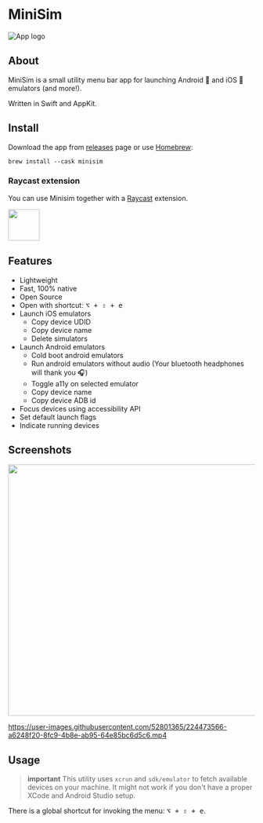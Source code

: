 # MiniSim

![App logo](/MiniSim/Assets.xcassets/AppIcon.appiconset/256.png)

## About

MiniSim is a small utility menu bar app for launching Android 🤖 and iOS  emulators (and more!).

Written in Swift and AppKit. 

## Install

Download the app from [releases](https://github.com/okwasniewski/MiniSim/releases) page or use [Homebrew](https://brew.sh):

```shell
brew install --cask minisim
```

### Raycast extension

You can use Minisim together with a [Raycast](https://www.raycast.com) extension.

<a title="Install minisim Raycast Extension" href="https://www.raycast.com/okwasniewski/minisim"><img src="https://www.raycast.com/okwasniewski/minisim/install_button@2x.png?v=1.1" height="64" alt="" style="height: 64px;"></a> 

## Features
- Lightweight
- Fast, 100% native
- Open Source
- Open with shortcut: <kbd>⌥ + ⇧ + e</kbd>
- Launch iOS emulators
    - Copy device UDID
    - Copy device name
    - Delete simulators
- Launch Android emulators
    - Cold boot android emulators 
    - Run android emulators without audio (Your bluetooth headphones will thank you 🎧)
    - Toggle a11y on selected emulator
    - Copy device name
    - Copy device ADB id
- Focus devices using accessibility API
- Set default launch flags 
- Indicate running devices


## Screenshots 

<img width="512" src="https://user-images.githubusercontent.com/52801365/223483262-aa3bad72-2948-4893-87a0-578e5d3d8e89.png">

https://user-images.githubusercontent.com/52801365/224473566-a6248f20-8fc9-4b8e-ab95-64e85bc6d5c6.mp4

## Usage 

> **important**
This utility uses `xcrun` and `sdk/emulator` to fetch available devices on your machine. 
It might not work if you don't have a proper XCode and Android Studio setup.

There is a global shortcut for invoking the menu: <kbd>⌥ + ⇧ + e</kbd>.


